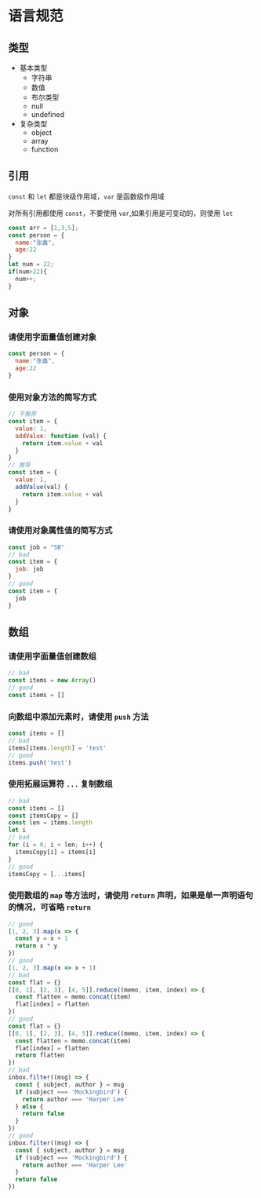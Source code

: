 # 语言规范

## 类型

- 基本类型
  - 字符串
  - 数值
  - 布尔类型
  - null
  - undefined
- 复杂类型
  - object
  - array
  - function

## 引用

`const` 和 `let` 都是块级作用域，`var` 是函数级作用域

对所有引用都使用 `const`，不要使用 `var`,如果引用是可变动的，则使用 `let`

```js
const arr = [1,3,5];
const person = {
  name:"张鑫",
  age:22
}
let num = 22;
if(num>22){
  num++;
}
```

## 对象

### 请使用字面量值创建对象

```js
const person = {
  name:"张鑫",
  age:22
}
```

### 使用对象**方法**的简写方式

```js
// 不推荐
const item = {
  value: 1,
  addValue: function (val) {
    return item.value + val
  }
}
// 推荐
const item = {
  value: 1,
  addValue(val) {
    return item.value + val
  }
}
```

### 请使用对象**属性值**的简写方式

```js
const job = "SB"
// bad
const item = {
  job: job
}
// good
const item = {
  job
}
```
## 数组

### 请使用字面量值创建数组

```js
// bad
const items = new Array()
// good
const items = []
```

### 向数组中添加元素时，请使用 `push` 方法

```js
const items = []
// bad
items[items.length] = 'test'
// good
items.push('test')
```

### 使用拓展运算符 `...` 复制数组

```js
// bad
const items = []
const itemsCopy = []
const len = items.length
let i
// bad
for (i = 0; i < len; i++) {
  itemsCopy[i] = items[i]
}
// good
itemsCopy = [...items]
```

### 使用数组的 `map` 等方法时，请使用 `return` 声明，如果是单一声明语句的情况，可省略 `return`

```js
// good
[1, 2, 3].map(x => {
  const y = x + 1
  return x * y
})
// good
[1, 2, 3].map(x => x + 1)
// bad
const flat = {}
[[0, 1], [2, 3], [4, 5]].reduce((memo, item, index) => {
  const flatten = memo.concat(item)
  flat[index] = flatten
})
// good
const flat = {}
[[0, 1], [2, 3], [4, 5]].reduce((memo, item, index) => {
  const flatten = memo.concat(item)
  flat[index] = flatten
  return flatten
})
// bad
inbox.filter((msg) => {
  const { subject, author } = msg
  if (subject === 'Mockingbird') {
    return author === 'Harper Lee'
  } else {
    return false
  }
})
// good
inbox.filter((msg) => {
  const { subject, author } = msg
  if (subject === 'Mockingbird') {
    return author === 'Harper Lee'
  }
  return false
})
```
